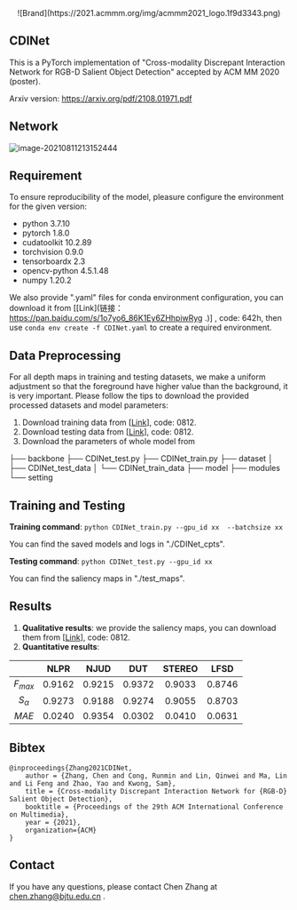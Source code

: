 <div align=center>
![Brand](https://2021.acmmm.org/img/acmmm2021_logo.1f9d3343.png)
</div>

## CDINet

This is a PyTorch implementation of "Cross-modality Discrepant Interaction Network for RGB-D Salient Object Detection" accepted by ACM MM 2020 (poster).

Arxiv version: https://arxiv.org/pdf/2108.01971.pdf



## Network

![image-20210811213152444](C:\Users\Lenovo\AppData\Roaming\Typora\typora-user-images\image-20210811213152444.png)



## Requirement

To ensure reproducibility of the model, pleasure configure the environment for the given version:

- python 3.7.10
- pytorch 1.8.0
- cudatoolkit 10.2.89
- torchvision 0.9.0
- tensorboardx 2.3
- opencv-python 4.5.1.48
- numpy 1.20.2



We also provide ".yaml" files for conda environment configuration, you can download it from [[Link](链接：https://pan.baidu.com/s/1o7yo6_86K1Ey6ZHhpiwRyg .)] , code: 642h, then use `conda env create -f CDINet.yaml` to create a required environment.



## Data Preprocessing

For all depth maps in training and testing datasets, we make a uniform adjustment so that  the foreground have higher value than the background, it is very important. Please follow the tips to download the provided processed datasets and model parameters:

1. Download training data  from [[Link](https://pan.baidu.com/s/1jm-B10GfOinp9G17VsxH_A)], code: 0812.
2. Download testing data from [[Link](https://pan.baidu.com/s/1PncdQcU5jptqYjfwJfBopA)], code: 0812.
4. Download the parameters of whole model from 

├── backbone
├── CDINet_test.py
├── CDINet_train.py
├── dataset
│   ├── CDINet_test_data
│   └── CDINet_train_data
├── model
├── modules
└── setting

## Training and Testing

**Training command**: `python CDINet_train.py --gpu_id xx  --batchsize xx`

You can find the saved models and logs in "./CDINet_cpts".



**Testing command**: `python CDINet_test.py --gpu_id xx` 

You can find the saliency maps in "./test_maps".



## Results

1. **Qualitative results**: we provide the saliency maps, you can download them from [[Link](https://pan.baidu.com/s/1yDlwuOgqTKkO3LDXqyfQ2w)], code: 0812.
2. **Quantitative results**: 

|              |  NLPR  |  NJUD  |  DUT   | STEREO |  LFSD  |
| :----------: | :----: | :----: | :----: | :----: | :----: |
|  $F_{max}$   | 0.9162 | 0.9215 | 0.9372 | 0.9033 | 0.8746 |
| $S_{\alpha}$ | 0.9273 | 0.9188 | 0.9274 | 0.9055 | 0.8703 |
|    $MAE$     | 0.0240 | 0.9354 | 0.0302 | 0.0410 | 0.0631 |



## Bibtex

```
@inproceedings{Zhang2021CDINet, 
 	author = {Zhang, Chen and Cong, Runmin and Lin, Qinwei and Ma, Lin and Li Feng and Zhao, Yao and Kwong, Sam},   
    title = {Cross-modality Discrepant Interaction Network for {RGB-D} Salient Object Detection},     
    booktitle = {Proceedings of the 29th ACM International Conference on Multimedia},     
    year = {2021},
    organization={ACM}
} 
```



## Contact

If you have any questions, please contact Chen Zhang at [chen.zhang@bjtu.edu.cn](mailto:chen.zhang@bjtu.edu.cn) .
